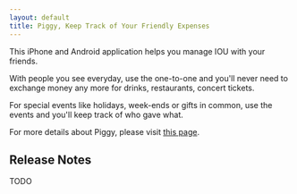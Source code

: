 ```yaml
---
layout: default
title: Piggy, Keep Track of Your Friendly Expenses
---
```


This iPhone and Android application helps you manage IOU with your friends.

With people you see everyday, use the one-to-one and you'll never need to exchange money any more for drinks, restaurants, concert tickets.

For special events like holidays, week-ends or gifts in common, use the events and you'll keep track of who gave what.

For more details about Piggy, please visit [this page](https://github.com/Bootstragram/piggy).

## Release Notes

TODO
